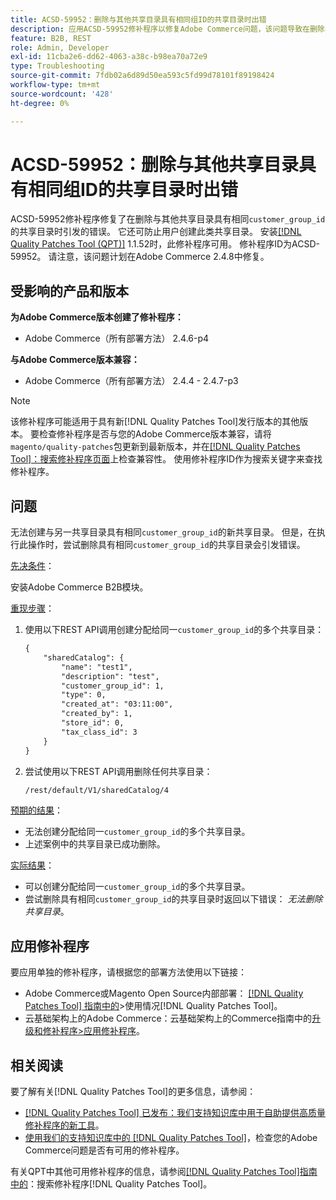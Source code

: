 ```yaml
---
title: ACSD-59952：删除与其他共享目录具有相同组ID的共享目录时出错
description: 应用ACSD-59952修补程序以修复Adobe Commerce问题，该问题导致在删除与另一个共享目录具有相同“customer_group_id”的共享目录时引发错误。
feature: B2B, REST
role: Admin, Developer
exl-id: 11cba2e6-dd62-4063-a38c-b98ea70a72e9
type: Troubleshooting
source-git-commit: 7fdb02a6d89d50ea593c5fd99d78101f89198424
workflow-type: tm+mt
source-wordcount: '428'
ht-degree: 0%

---
```


# ACSD-59952：删除与其他共享目录具有相同组ID的共享目录时出错

ACSD-59952修补程序修复了在删除与其他共享目录具有相同`customer_group_id`的共享目录时引发的错误。 它还可防止用户创建此类共享目录。 安装[[!DNL Quality Patches Tool (QPT)]](https://experienceleague.adobe.com/zh-hans/docs/commerce-operations/tools/quality-patches-tool/quality-patches-tool-to-self-serve-quality-patches) 1.1.52时，此修补程序可用。 修补程序ID为ACSD-59952。 请注意，该问题计划在Adobe Commerce 2.4.8中修复。

## 受影响的产品和版本

**为Adobe Commerce版本创建了修补程序：**

* Adobe Commerce（所有部署方法） 2.4.6-p4

**与Adobe Commerce版本兼容：**

* Adobe Commerce（所有部署方法） 2.4.4 - 2.4.7-p3

>[!NOTE]
>
>该修补程序可能适用于具有新[!DNL Quality Patches Tool]发行版本的其他版本。 要检查修补程序是否与您的Adobe Commerce版本兼容，请将`magento/quality-patches`包更新到最新版本，并在[[!DNL Quality Patches Tool]：搜索修补程序页面](https://experienceleague.adobe.com/tools/commerce-quality-patches/index.html?lang=zh-Hans)上检查兼容性。 使用修补程序ID作为搜索关键字来查找修补程序。

## 问题

无法创建与另一共享目录具有相同`customer_group_id`的新共享目录。 但是，在执行此操作时，尝试删除具有相同`customer_group_id`的共享目录会引发错误。

<u>先决条件</u>：

安装Adobe Commerce B2B模块。

<u>重现步骤</u>：

1. 使用以下REST API调用创建分配给同一`customer_group_id`的多个共享目录：

   ```REST
   {
       "sharedCatalog": {
           "name": "test1",
           "description": "test",
           "customer_group_id": 1,
           "type": 0,
           "created_at": "03:11:00",
           "created_by": 1,
           "store_id": 0,
           "tax_class_id": 3
       }
   }
   ```

1. 尝试使用以下REST API调用删除任何共享目录：

   ```REST
   /rest/default/V1/sharedCatalog/4
   ```

<u>预期的结果</u>：

* 无法创建分配给同一`customer_group_id`的多个共享目录。
* 上述案例中的共享目录已成功删除。

<u>实际结果</u>：

* 可以创建分配给同一`customer_group_id`的多个共享目录。
* 尝试删除具有相同`customer_group_id`的共享目录时返回以下错误： *无法删除共享目录*。

## 应用修补程序

要应用单独的修补程序，请根据您的部署方法使用以下链接：

* Adobe Commerce或Magento Open Source内部部署： [[!DNL Quality Patches Tool] 指南中的](/help/tools/quality-patches-tool/usage.md)>使用情况[!DNL Quality Patches Tool]。
* 云基础架构上的Adobe Commerce：云基础架构上的Commerce指南中的[升级和修补程序>应用修补程序](https://experienceleague.adobe.com/docs/commerce-cloud-service/user-guide/develop/upgrade/apply-patches.html?lang=zh-Hans)。

## 相关阅读

要了解有关[!DNL Quality Patches Tool]的更多信息，请参阅：

* [[!DNL Quality Patches Tool] 已发布：我们支持知识库中用于自助提供高质量修补程序的新工具](https://experienceleague.adobe.com/zh-hans/docs/commerce-operations/tools/quality-patches-tool/quality-patches-tool-to-self-serve-quality-patches)。
* [使用我们的支持知识库中的 [!DNL Quality Patches Tool]](/help/tools/quality-patches-tool/patches-available-in-qpt/check-patch-for-magento-issue-with-magento-quality-patches.md)，检查您的Adobe Commerce问题是否有可用的修补程序。

有关QPT中其他可用修补程序的信息，请参阅[[!DNL Quality Patches Tool]指南中的](https://experienceleague.adobe.com/tools/commerce-quality-patches/index.html?lang=zh-Hans)：搜索修补程序[!DNL Quality Patches Tool]。

